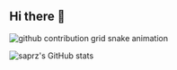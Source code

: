 ## Hi there 👋

<picture>
  <source media="(prefers-color-scheme: dark)" srcset="https://raw.githubusercontent.com/saprz/saprz/output/github-contribution-grid-snake-dark.svg">
  <source media="(prefers-color-scheme: light)" srcset="https://raw.githubusercontent.com/saprz/saprz/output/github-contribution-grid-snake.svg">
  <img alt="github contribution grid snake animation" src="https://raw.githubusercontent.com/saprz/saprz/output/github-contribution-grid-snake.svg">
</picture>


![saprz's GitHub stats](https://github-readme-stats.vercel.app/api?username=saprz&show_icons=true&theme=buefy)

